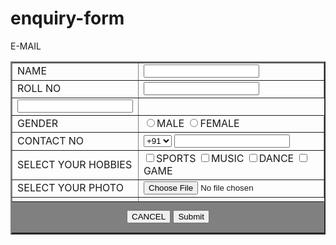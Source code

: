 # enquiry-form
<html>
  <head>
  <title>form page</title>
  </head>
  <table BORDER="2PX">
  <form>
  <body>
  <tr>
  <td>NAME</td>
  <td><input type="text" required></td></tr>
  <tr>
  <td>ROLL NO</td>
  <TD><INPUT TYPE="number" required></TD>
  </tr>
  <tr>
  E-MAIL
  <TD><INPUT TYPE="email" required></TD>
  </TR>
  <TR>
  <TD>GENDER</TD>
  <TD>
  <INPUT TYPE="RADIO"NAME="TYPE" required>MALE
  <INPUT type="RADIO"NAME="TYPE" required>FEMALE</TD>
  </TR>
  <TR>
  <TD>CONTACT NO</TD>
  <TD><select>
  <OPTION>+91</OPTION>
  <option>+82</option>
  <option>+83</option>
  <OPTION>+84</OPTION>
  <OPTION>+85</OPTION>
   <OPTION>+86</OPTION>
   <OPTION>+90</OPTION>
   <OPTION>+91</OPTION>
   <OPTION>+92</OPTION>
   <option>+93</option>
  </select>
   <INPUT TYPE="NUMBER"required></TD>
  </TR>
  <TR>
  <TD>SELECT YOUR HOBBIES</TD>
  <TD><INPUT TYPE="checkbox">SPORTS
  <INPUT TYPE="checkbox">MUSIC
  <INPUT TYPE="checkbox">DANCE
  <INPUT TYPE="checkbox">GAME</TD>
  </TD>
  </TR>
   <TR>
   <TD>SELECT YOUR PHOTO</TD>
   <TD><INPUT type="FILE"NAME="FILENAME" id="MYFILE"></TD>
   </TR><td>
   <TR>
   <TD colspan="2"ALIGN="CENTER"height="50PX"bGcolor="GRAY">
   <INPUT TYPE="button"VALUE="CANCEL">
   <input TYPE="SUBMIT"></TD></tr>
   </body>
   </form>
  </table>
  </html>
